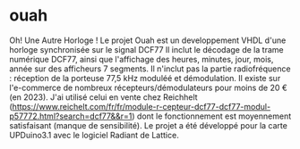 # ouah
Oh! Une Autre Horloge !
Le projet Ouah est un developpement VHDL d'une horloge synchronisée sur le signal DCF77
Il inclut le décodage de la trame numérique DCF77, ainsi que l'affichage des heures, minutes, jour, mois, année sur des afficheurs 7 segments.
Il n'inclut pas la partie radiofréquence : réception de la porteuse 77,5 kHz moduléé et démodulation.
Il existe sur l'e-commerce de nombreux récepteurs/démodulateurs pour moins de 20 € (en 2023). J'ai utilisé celui en vente chez Reichhelt (https://www.reichelt.com/fr/fr/module-r-cepteur-dcf77-dcf77-modul-p57772.html?search=dcf77&&r=1) dont le fonctionnement est moyennement satisfaisant (manque de sensibilité).
Le projet a été développé pour la carte UPDuino3.1 avec le logiciel Radiant de Lattice.
